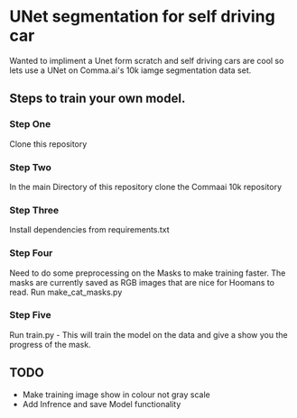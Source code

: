 # UNet segmentation for self driving car
Wanted to impliment a Unet form scratch and self driving cars are cool so lets 
use a UNet on Comma.ai's 10k iamge segmentation data set.

## Steps to train your own model.

### Step One
Clone this repository

### Step Two
In the main Directory of this repository clone the Commaai 10k repository

### Step Three
Install dependencies from requirements.txt

### Step Four
Need to do some preprocessing on the Masks to make training faster. The masks
are currently saved as RGB images that are nice for Hoomans to read. Run make_cat_masks.py

### Step Five
Run train.py - This will train the model on the data and give a show you the progress of
the mask.

## TODO
- Make training image show in colour not gray scale
- Add Infrence and save Model functionality
